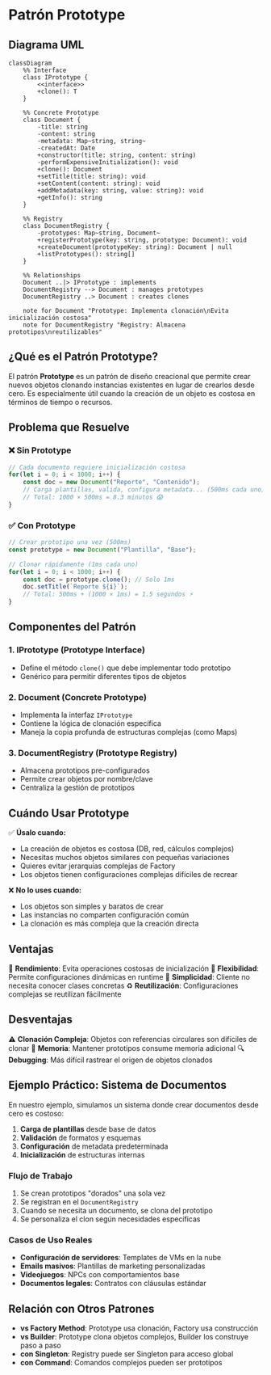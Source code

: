 # Patrón Prototype

## Diagrama UML

```mermaid
classDiagram
    %% Interface
    class IPrototype {
        <<interface>>
        +clone(): T
    }

    %% Concrete Prototype
    class Document {
        -title: string
        -content: string
        -metadata: Map~string, string~
        -createdAt: Date
        +constructor(title: string, content: string)
        -performExpensiveInitialization(): void
        +clone(): Document
        +setTitle(title: string): void
        +setContent(content: string): void
        +addMetadata(key: string, value: string): void
        +getInfo(): string
    }

    %% Registry
    class DocumentRegistry {
        -prototypes: Map~string, Document~
        +registerPrototype(key: string, prototype: Document): void
        +createDocument(prototypeKey: string): Document | null
        +listPrototypes(): string[]
    }

    %% Relationships
    Document ..|> IPrototype : implements
    DocumentRegistry --> Document : manages prototypes
    DocumentRegistry ..> Document : creates clones

    note for Document "Prototype: Implementa clonación\nEvita inicialización costosa"
    note for DocumentRegistry "Registry: Almacena prototipos\nreutilizables"
```

## ¿Qué es el Patrón Prototype?

El patrón **Prototype** es un patrón de diseño creacional que permite crear nuevos objetos clonando instancias existentes en lugar de crearlos desde cero. Es especialmente útil cuando la creación de un objeto es costosa en términos de tiempo o recursos.

## Problema que Resuelve

### ❌ Sin Prototype
```typescript
// Cada documento requiere inicialización costosa
for(let i = 0; i < 1000; i++) {
    const doc = new Document("Reporte", "Contenido");
    // Carga plantillas, valida, configura metadata... (500ms cada uno)
    // Total: 1000 × 500ms = 8.3 minutos 😱
}
```

### ✅ Con Prototype
```typescript
// Crear prototipo una vez (500ms)
const prototype = new Document("Plantilla", "Base");

// Clonar rápidamente (1ms cada uno)
for(let i = 0; i < 1000; i++) {
    const doc = prototype.clone(); // Solo 1ms
    doc.setTitle(`Reporte ${i}`);
    // Total: 500ms + (1000 × 1ms) = 1.5 segundos ⚡
}
```

## Componentes del Patrón

### 1. **IPrototype<T>** (Prototype Interface)
- Define el método `clone()` que debe implementar todo prototipo
- Genérico para permitir diferentes tipos de objetos

### 2. **Document** (Concrete Prototype)
- Implementa la interfaz `IPrototype`
- Contiene la lógica de clonación específica
- Maneja la copia profunda de estructuras complejas (como Maps)

### 3. **DocumentRegistry** (Prototype Registry)
- Almacena prototipos pre-configurados
- Permite crear objetos por nombre/clave
- Centraliza la gestión de prototipos

## Cuándo Usar Prototype

✅ **Úsalo cuando:**
- La creación de objetos es costosa (DB, red, cálculos complejos)
- Necesitas muchos objetos similares con pequeñas variaciones
- Quieres evitar jerarquías complejas de Factory
- Los objetos tienen configuraciones complejas difíciles de recrear

❌ **No lo uses cuando:**
- Los objetos son simples y baratos de crear
- Las instancias no comparten configuración común
- La clonación es más compleja que la creación directa

## Ventajas

🚀 **Rendimiento**: Evita operaciones costosas de inicialización
🔧 **Flexibilidad**: Permite configuraciones dinámicas en runtime
🎯 **Simplicidad**: Cliente no necesita conocer clases concretas
♻️ **Reutilización**: Configuraciones complejas se reutilizan fácilmente

## Desventajas

⚠️ **Clonación Compleja**: Objetos con referencias circulares son difíciles de clonar
🧠 **Memoria**: Mantener prototipos consume memoria adicional
🔍 **Debugging**: Más difícil rastrear el origen de objetos clonados

## Ejemplo Práctico: Sistema de Documentos

En nuestro ejemplo, simulamos un sistema donde crear documentos desde cero es costoso:

1. **Carga de plantillas** desde base de datos
2. **Validación** de formatos y esquemas
3. **Configuración** de metadata predeterminada
4. **Inicialización** de estructuras internas

### Flujo de Trabajo

1. Se crean prototipos "dorados" una sola vez
2. Se registran en el `DocumentRegistry`
3. Cuando se necesita un documento, se clona del prototipo
4. Se personaliza el clon según necesidades específicas

### Casos de Uso Reales

- **Configuración de servidores**: Templates de VMs en la nube
- **Emails masivos**: Plantillas de marketing personalizadas  
- **Videojuegos**: NPCs con comportamientos base
- **Documentos legales**: Contratos con cláusulas estándar

## Relación con Otros Patrones

- **vs Factory Method**: Prototype usa clonación, Factory usa construcción
- **vs Builder**: Prototype clona objetos complejos, Builder los construye paso a paso
- **con Singleton**: Registry puede ser Singleton para acceso global
- **con Command**: Comandos complejos pueden ser prototipos
